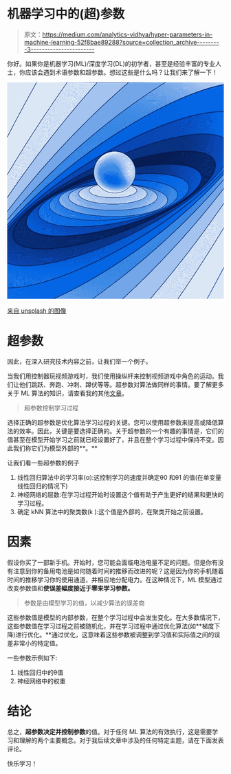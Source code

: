 # 机器学习中的(超)参数

> 原文：<https://medium.com/analytics-vidhya/hyper-parameters-in-machine-learning-52f8bae89288?source=collection_archive---------3----------------------->

你好。如果你是机器学习(ML)/深度学习(DL)的初学者，甚至是经验丰富的专业人士，你应该会遇到术语参数和超参数。想过这些是什么吗？让我们来了解一下！

![](img/882711912ab118b1a21a46d212555ce5.png)

[来自 unsplash 的图像](https://unsplash.com/photos/kUmcSBJcFPg)

# 超参数

因此，在深入研究技术内容之前，让我们举一个例子。

当我们用控制器玩视频游戏时，我们使用操纵杆来控制视频游戏中角色的运动。我们让他们跳跃、奔跑、冲刺、蹲伏等等。超参数对算法做同样的事情。要了解更多关于 ML 算法的知识，请查看我的其他[文章](https://adithnarasimhan.medium.com/list/machine-learning-d63d8e0181f0)。

> 超参数控制学习过程

选择正确的超参数是优化算法学习过程的关键。您可以使用超参数来提高或降低算法的效率。因此，关键是要选择正确的。关于超参数的一个有趣的事情是，它们的值甚至在模型开始学习之前就已经设置好了，并且在整个学习过程中保持不变。因此我们称它们为模型外部的**。**

让我们看一些超参数的例子

1.  线性回归算法中的学习率(α):这控制学习的速度并确定θ0 和θ1 的值(在单变量线性回归的情况下)
2.  神经网络的层数:在学习过程开始时设置这个值有助于产生更好的结果和更快的学习过程。
3.  确定 kNN 算法中的聚类数(k ):这个值是外部的，在聚类开始之前设置。

# 因素

假设你买了一部新手机。开始时，您可能会面临电池电量不足的问题。但是你有没有注意到你的备用电池是如何随着时间的推移而改进的呢？这是因为你的手机随着时间的推移学习你的使用通道，并相应地分配电力。在这种情况下，ML 模型通过改变参数值和**使误差幅度接近于零来学习参数。**

> 参数是由模型学习的值，以减少算法的误差商

这些参数值是模型的内部参数，在整个学习过程中会发生变化。在大多数情况下，这些参数值在学习过程之前被随机化，并在学习过程中通过优化算法(如**梯度下降)进行优化。**通过优化，这意味着这些参数被调整到学习值和实际值之间的误差非常小的特定值。

一些参数示例如下:

1.  线性回归中的θ值
2.  神经网络中的权重

# 结论

总之，**超参数决定并控制参数**的值。对于任何 ML 算法的有效执行，这是需要学习和理解的两个主要概念。对于我后续文章中涉及的任何特定主题，请在下面发表评论。

快乐学习！